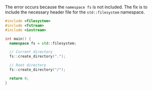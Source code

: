 The error occurs because the `namespace fs` is not included. The fix is to include the necessary header file for the `std::filesystem` namespace.

```cpp
#include <filesystem>
#include <fstream>
#include <iostream>

int main() {
  namespace fs = std::filesystem;

  // Current directory
  fs::create_directory(".");

  // Root directory
  fs::create_directory("/");

  return 0;
}
```
